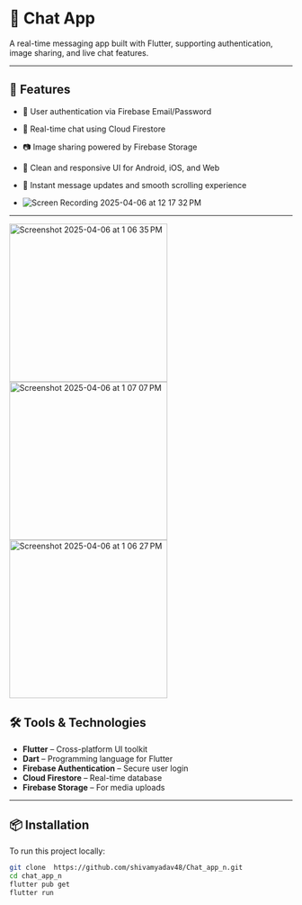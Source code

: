 # 💬 Chat App

A real-time messaging app built with Flutter, supporting authentication, image sharing, and live chat features.

---

## 🚀 Features

- 🔐 User authentication via Firebase Email/Password
- 💬 Real-time chat using Cloud Firestore

- 📷 Image sharing powered by Firebase Storage
- 📱 Clean and responsive UI for Android, iOS, and Web
- 🔄 Instant message updates and smooth scrolling experience
- ![Screen Recording 2025-04-06 at 12 17 32 PM](https://github.com/user-attachments/assets/37e18d85-52f6-49d6-b7e3-a0208ce24417)


---
<img width="281" alt="Screenshot 2025-04-06 at 1 06 35 PM" src="https://github.com/user-attachments/assets/88ae8134-53c7-45bc-9605-c7c92ce774e8" />
<img width="281" alt="Screenshot 2025-04-06 at 1 07 07 PM" src="https://github.com/user-attachments/assets/41aafcce-d4b1-46d3-91ab-1f059c34534c" />
<img width="281" alt="Screenshot 2025-04-06 at 1 06 27 PM" src="https://github.com/user-attachments/assets/85d06bfa-3e6a-4475-8f0a-7bbded117a7a" />




## 🛠️ Tools & Technologies

- **Flutter** – Cross-platform UI toolkit
- **Dart** – Programming language for Flutter
- **Firebase Authentication** – Secure user login
- **Cloud Firestore** – Real-time database
- **Firebase Storage** – For media uploads

---

## 📦 Installation

To run this project locally:

```bash
git clone  https://github.com/shivamyadav48/Chat_app_n.git
cd chat_app_n
flutter pub get
flutter run
